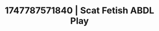 ---
categories:
- Mormon missionary
- Latex & lace
- Intimate rituals
- Butt plug play
- Bi-curious stories
image: /assets/images/1747787571840.webp
layout: post
seo:
  description: Featured content with sensual Scat Fetish, ABDL Play. HD images available.
  keywords: Scat Fetish, ABDL Play
  og_image: /assets/images/1747787571840.webp
  schema_type: VisualArtwork
tags:
- ABDL Play
- Scat Fetish
- '#1747787571840'
title: 1747787571840 | Scat Fetish ABDL Play
---